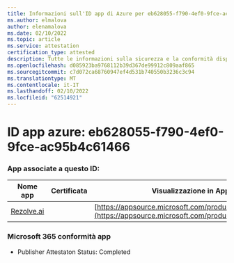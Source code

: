 ```yaml
---
title: Informazioni sull'ID app di Azure per eb628055-f790-4ef0-9fce-ac95b4c61466
ms.author: elmalova
author: elenamalova
ms.date: 02/10/2022
ms.topic: article
ms.service: attestation
certification_type: attested
description: Tutte le informazioni sulla sicurezza e la conformità disponibili per eb628055-f790-4ef0-9fce-ac95b4c61466.
ms.openlocfilehash: d085923ba9768112b39d367de99912c809aaf865
ms.sourcegitcommit: c7d072ca68760947ef4d531b740550b3236c3c94
ms.translationtype: MT
ms.contentlocale: it-IT
ms.lasthandoff: 02/10/2022
ms.locfileid: "62514921"
---
```

# <a name="azure-app-id-eb628055-f790-4ef0-9fce-ac95b4c61466"></a>ID app azure: eb628055-f790-4ef0-9fce-ac95b4c61466


### <a name="apps-associated-with-this-id"></a>App associate a questo ID:
| **Nome app** | **Certificata** | **Visualizzazione in AppSource** |
|--------------|---------------|-----------------------|
| [Rezolve.ai](https://docs.microsoft.com/microsoft-365-app-certification/forward/WA200002724) |  | [https://appsource.microsoft.com/product/office/WA200002724](https://appsource.microsoft.com/product/office/WA200002724) |

### <a name="microsoft-365-app-compliance-status"></a>Microsoft 365 conformità app
- Publisher Attestaton Status: Completed
